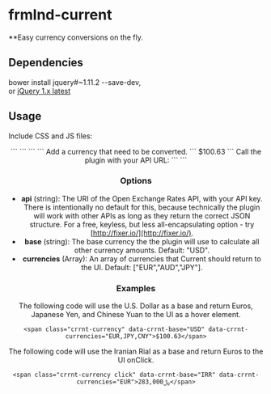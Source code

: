 # frmlnd-current
**Easy currency conversions on the fly.

## Dependencies
bower install jquery#~1.11.2 --save-dev,  
or [jQuery 1.x latest](http://jquery.com/download/)

## Usage
Include CSS and JS files:
<header>
```
<link rel="stylesheet" type="text/css" href="css/frmlnd-current.min.css">
```
<body>
```
<script type="text/javascript" src="js/jquery.min.js"></script>
<script type="text/javascript" src="js/frmlnd-current.min.js"></script>
```
Add a currency that need to be converted.
```
<span class="crrnt-currency">$100.63</span>
```
Call the plugin with your API URL:
```
<script type="text/javascript">
$(document).ready(function() {
	$('.crrnt-currency').current({
		api: 'http://openexchangerates.org/api/latest.json?app_id=[YOUR_API_KEY]'
	});
});	
</script>
```
  		
### Options

* **api** (string): The URI of the Open Exchange Rates API, with your API key. There is intentionally no default for this, because technically the plugin will work with other APIs as long as they return the correct JSON structure. For a free, keyless, but less all-encapsulating option - try [http://fixer.io/](http://fixer.io/).
* **base** (string): The base currency the the plugin will use to calculate all other currency amounts. Default: "USD".
* **currencies** (Array): An array of currencies that Current should return to the UI. Default: ["EUR","AUD","JPY"].

### Examples
The following code will use the U.S. Dollar as a base and return Euros, Japanese Yen, and Chinese Yuan to the UI as a hover element.
```
<span class="crrnt-currency" data-crrnt-base="USD" data-crrnt-currencies="EUR,JPY,CNY">$100.63</span>
```

The following code will use the Iranian Rial as a base and return Euros to the UI onClick.
```
<span class="crrnt-currency click" data-crrnt-base="IRR" data-crrnt-currencies="EUR">﷼283,000</span>
```
